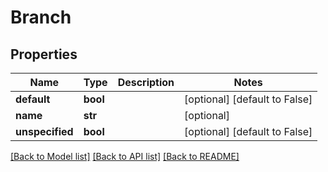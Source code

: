 # Branch

## Properties
Name | Type | Description | Notes
------------ | ------------- | ------------- | -------------
**default** | **bool** |  | [optional] [default to False]
**name** | **str** |  | [optional] 
**unspecified** | **bool** |  | [optional] [default to False]

[[Back to Model list]](../README.md#documentation-for-models) [[Back to API list]](../README.md#documentation-for-api-endpoints) [[Back to README]](../README.md)



